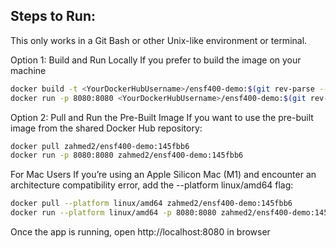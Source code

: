## Steps to Run:

This only works in a Git Bash or other Unix-like environment or terminal.


Option 1: Build and Run Locally
If you prefer to build the image on your machine

```sh
docker build -t <YourDockerHubUsername>/ensf400-demo:$(git rev-parse --short HEAD)
docker run -p 8080:8080 <YourDockerHubUsername>/ensf400-demo:$(git rev-parse --short HEAD)
```

Option 2: Pull and Run the Pre-Built Image
If you want to use the pre-built image from the shared Docker Hub repository:

```sh
docker pull zahmed2/ensf400-demo:145fbb6
docker run -p 8080:8080 zahmed2/ensf400-demo:145fbb6
```

For Mac Users
If you’re using an Apple Silicon Mac (M1) and encounter an architecture compatibility error, add the --platform linux/amd64 flag:

```sh
docker pull --platform linux/amd64 zahmed2/ensf400-demo:145fbb6
docker run --platform linux/amd64 -p 8080:8080 zahmed2/ensf400-demo:145fbb6
```

Once the app is running, open http://localhost:8080 in browser